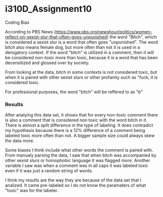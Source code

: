 # i310D_Assignment10
Coding Bias

According to PBS News (https://www.pbs.org/newshour/politics/women-reflect-on-sexist-slur-that-often-goes-unpunished) the word "Bitch", which is considered a sexist slur is a word that often goes "unpunished". The word bitch also means female dog, but more often than not it is used in a derogatory context. If the word "bitch" is utilized in a comment, then it will be considered non-toxic more than toxic, because it is a word that has been decensitized and glossed over by society.

From looking at the data, bitch in some contexts is not considered toxic, but when it is paired with other sexist slurs or other profanity such as "fuck, it is considered toxic.

For professional purposes, the word "bitch" will be reffered to as "b"

### Results
After analying this data set, it shows that for every non-toxic comment there is also a comment that is considered non toxic with the word bitch in it. There is almost a split difference in the type of labeling. It does contradict my hypothesis because there is a 12% difference of a comment being labeled toxic more often than not. A bigger sample size could always skew the data more.

Some biases I think include what other words the comment is paired with. From manualy parsing the data, I saw that when bitch was accompanied by other sexist slurs or homophobic language it was flagged more. Another variable I saw was when a comment was in all caps it was labeled toxic even if it was just a random string of words.

I think my results are the way they are because of the data set that I analized. It came pre-labeled so I do not know the paramaters of what "toxic" was for the labeler.